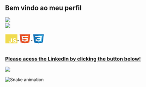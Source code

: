 ## Bem vindo ao meu perfil
<div>
  <a href="https://github.com/LeonardoSantosCruz">
  <img height="180em" src="https://github-readme-stats.vercel.app/api?username=LeonardoSantosCruz&show_icons=true&theme=tokyonight&include_all_commits=true&count_private=true"/>
    </div>
<div>
  <a href="https://github.com/LeonardoSantosCruz">
  
  <img height="180em" src="https://github-readme-stats.vercel.app/api/top-langs/?username=LeonardoSantosCruz&layout=compact&langs_count=6&theme=tokyonight"/>
</div>
<div style="display: inline_block"><br>
  <img align="center" alt="Js" height="30" width="40" src="https://raw.githubusercontent.com/devicons/devicon/master/icons/javascript/javascript-plain.svg">
  <img align="center" alt="HTML" height="30" width="40" src="https://raw.githubusercontent.com/devicons/devicon/master/icons/html5/html5-original.svg">
  <img align="center" alt="CSS" height="30" width="40" src="https://raw.githubusercontent.com/devicons/devicon/master/icons/css3/css3-original.svg">
</div>
 
 <br>
 
  ### Please acess the LinkedIn by clicking the button below!
 
<div> 
  <img src="https://img.shields.io/badge/-LinkedIn-%230077B5?style=for-the-badge&logo=linkedin&logoColor=white" target="_blank"><a href="https://www.linkedin.com/in/leonardo-dos-santos-cruz-134377190/" target="_blank"></a> 
 
  ![Snake animation](https://github.com/LeonardoSantosCruz/LeonardoSantosCruz/blob/output/github-contribution-grid-snake.svg)

</div>
